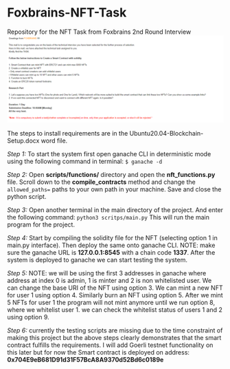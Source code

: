 # Foxbrains-NFT-Task
Repository for the NFT Task from Foxbrains 2nd Round Interview
![Task](./images/Foxbrains%20-%20Interview%20Task.PNG)

The steps to install requirements are in the Ubuntu20.04-Blockchain-Setup.docx word file.

*Step 1:*
To start the system first open ganache CLI in deterministic mode using the following command in terminal:
`$ ganache -d`

*Step 2:*
Open **scripts/functions/** directory and open the **nft_functions.py** file.
Scroll down to the **compile_contracts** method and change the `allowed_paths=` paths to your own path in your machine. Save and close the python script.

*Step 3:*
Open another terminal in the main directory of the project. And enter the following command: `python3 scritps/main.py` This will run the main program for the project. 

*Step 4:*
Start by compiling the solidity file for the NFT (selecting option 1 in main.py interface). Then deploy the same onto ganache CLI. NOTE: make sure the ganache URL is **127.0.0.1:8545** with a chain code **1337**. After the system is deployed to ganache we can start testing the system.

*Step 5:*
NOTE: we will be using the first 3 addresses in ganache where address at index 0 is admin, 1 is minter and 2 is non whitelisted user.
We can change the base URI of the NFT using option 3.
We can mint a new NFT for user 1 using option 4. Similarly burn an NFT using option 5. After we mint 5 NFTs for user 1 the program will not mint anymore until we run option 8, where we whitelist user 1. we can check the whitelist status of users 1 and 2 using option 9.

*Step 6:* currently the testing scripts are missing due to the time constraint of making this project but the above steps clearly demonstrates that the smart contract fulfills the requirements. I will add Goerli testnet functionality on this later but for now the Smart contract is deployed on address: **0x704E9eB681D91d31F57BcA8A9370d52Bd6c0189e**